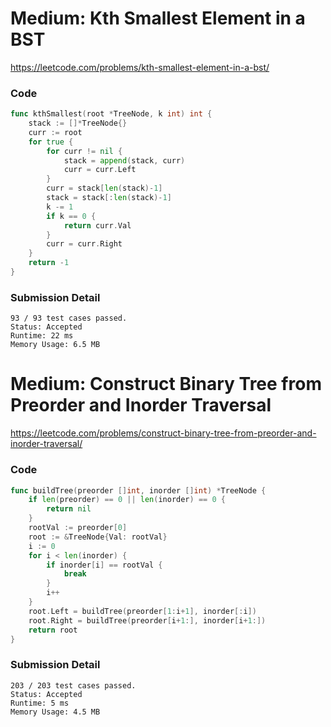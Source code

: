 # Medium: Kth Smallest Element in a BST

https://leetcode.com/problems/kth-smallest-element-in-a-bst/

### Code

```go
func kthSmallest(root *TreeNode, k int) int {
	stack := []*TreeNode{}
	curr := root
	for true {
		for curr != nil {
			stack = append(stack, curr)
			curr = curr.Left
		}
		curr = stack[len(stack)-1]
		stack = stack[:len(stack)-1]
		k -= 1
		if k == 0 {
			return curr.Val
		}
		curr = curr.Right
	}
	return -1
}
```

### Submission Detail

```
93 / 93 test cases passed.
Status: Accepted
Runtime: 22 ms
Memory Usage: 6.5 MB
```

# Medium: Construct Binary Tree from Preorder and Inorder Traversal

https://leetcode.com/problems/construct-binary-tree-from-preorder-and-inorder-traversal/

### Code

```go
func buildTree(preorder []int, inorder []int) *TreeNode {
	if len(preorder) == 0 || len(inorder) == 0 {
		return nil
	}
	rootVal := preorder[0]
	root := &TreeNode{Val: rootVal}
	i := 0
	for i < len(inorder) {
		if inorder[i] == rootVal {
			break
		}
		i++
	}
	root.Left = buildTree(preorder[1:i+1], inorder[:i])
	root.Right = buildTree(preorder[i+1:], inorder[i+1:])
	return root
}
```

### Submission Detail

```
203 / 203 test cases passed.
Status: Accepted
Runtime: 5 ms
Memory Usage: 4.5 MB
```
